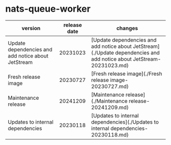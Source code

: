 # nats-queue-worker	


|version|release date|changes|
|---|---|---|
|Update dependencies and add notice about JetStream|20231023|[Update dependencies and add notice about JetStream](./Update dependencies and add notice about JetStream-20231023.md)|
|Fresh release image|20230727|[Fresh release image](./Fresh release image-20230727.md)|
|Maintenance release|20241209|[Maintenance release](./Maintenance release-20241209.md)|
|Updates to internal dependencies|20230118|[Updates to internal dependencies](./Updates to internal dependencies-20230118.md)|
